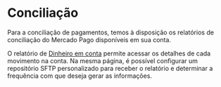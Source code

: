 # Conciliação

Para a conciliação de pagamentos, temos à disposição os relatórios de conciliação do Mercado Pago disponíveis em sua conta.

O relatório de [Dinheiro em conta](/developers/pt/docs/reports/account-money/introduction) permite acessar os detalhes de cada movimento na conta. Na mesma página, é possível configurar um repositório SFTP personalizado para receber o relatório e determinar a frequência com que deseja gerar as informações.